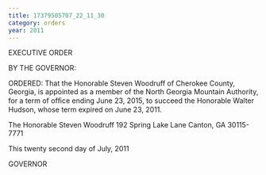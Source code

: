 ```yaml
---
title: 17379505707_22_11_30
category: orders
year: 2011
---
```

 

EXECUTIVE ORDER

BY THE GOVERNOR:

ORDERED: That the Honorable Steven Woodruff of Cherokee County, Georgia,
is appointed as a member of the North Georgia Mountain
Authority, for a term of ofﬁce ending June 23, 2015, to succeed the
Honorable Walter Hudson, whose term expired on June 23, 2011.

The Honorable Steven Woodruff
192 Spring Lake Lane
Canton, GA 30115-7771

This twenty second day of July, 2011

GOVERNOR

